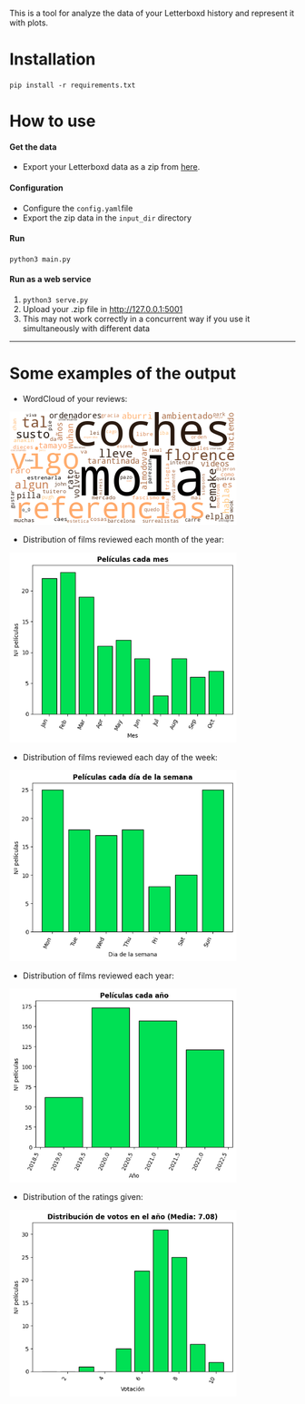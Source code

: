 This is a tool for analyze the data of your Letterboxd history and represent it with plots.

# Installation
`pip install -r requirements.txt`


# How to use

#### Get the data
- Export your Letterboxd data as a zip from [here](https://letterboxd.com/settings/data/).
#### Configuration
- Configure the `config.yaml`file
- Export the zip data in the `input_dir` directory
#### Run
`python3 main.py`

#### Run as a web service
1) `python3 serve.py`
2) Upload your .zip file in http://127.0.0.1:5001
3) This may not work correctly in a concurrent way if you use it simultaneously with different data
********************


# Some examples of the output
 - WordCloud of your reviews:

 <img src="imgs/wordcloud.png" alt="wordcloud" width="400"/>

 - Distribution of films reviewed each month of the year:

 <img src="imgs/films_by_month.png" alt="wordcloud" width="400"/>

 - Distribution of films reviewed each day of the week:

 <img src="imgs/films_by_week.png" alt="wordcloud" width="400"/>

 - Distribution of films reviewed each year:

 <img src="imgs/films_by_year.png" alt="wordcloud" width="400"/>

 - Distribution of the ratings given:

 <img src="imgs/rate_distrib.png.png" alt="wordcloud" width="400"/>
